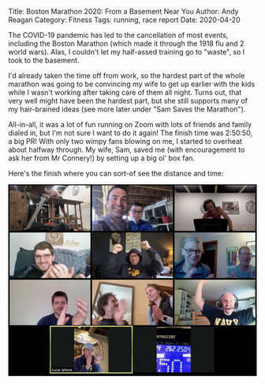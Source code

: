 Title: Boston Marathon 2020: From a Basement Near You
Author: Andy Reagan
Category: Fitness
Tags: running, race report
Date: 2020-04-20

The COVID-19 pandemic has led to the cancellation of most events,
including the Boston Marathon (which made it through the 1918 flu and 2 world wars).
Alas, I couldn't let my half-assed training go to "waste",
so I took to the basement.

I'd already taken the time off from work,
so the hardest part of the whole marathon was going to be convincing my wife to get up earlier
with the kids while I wasn't working after taking care of them all night.
Turns out, that very well might have been the hardest part,
but she still supports many of my hair-brained ideas (see more later under "Sam Saves the Marathon").

All-in-all, it was a lot of fun running on Zoom with lots of friends and family dialed in,
but I'm not sure I want to do it again!
The finish time was 2:50:50,
a big PR!
With only two wimpy fans blowing on me,
I started to overheat about halfway through.
My wife, Sam, saved me (with encouragement to ask her from Mr Connery!)
by setting up a big ol' box fan.

Here's the finish where you can sort-of see the distance and time:

<img src="/images/2020-04-20-virtual-boston-marathon/1.png" class="img-responsive">
